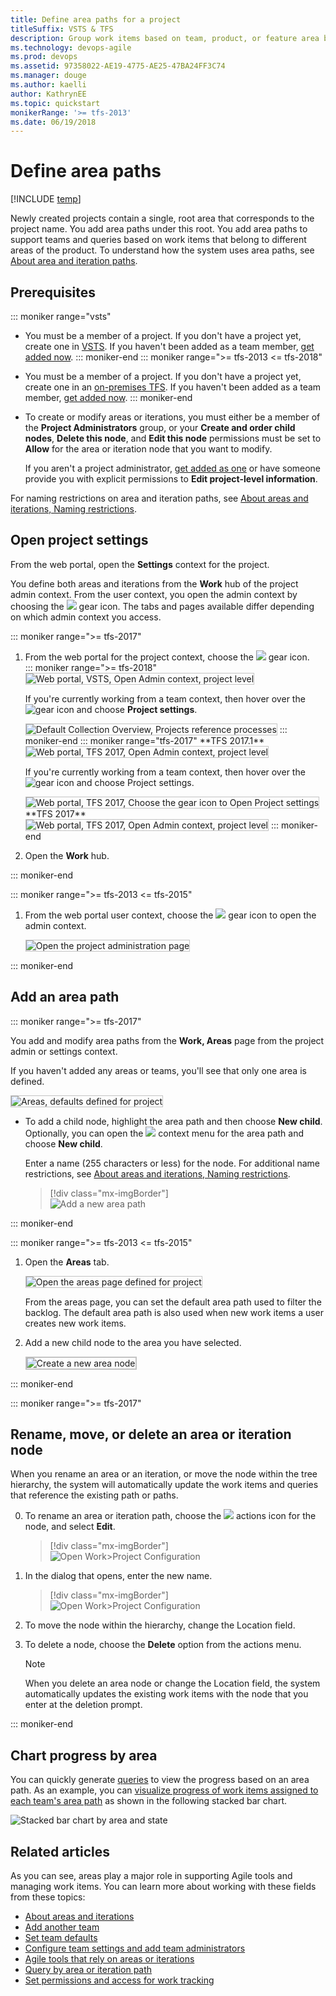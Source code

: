 ```yaml
---
title: Define area paths for a project
titleSuffix: VSTS & TFS
description: Group work items based on team, product, or feature area by defining area paths for Visual Studio Team Services or Team Foundation Server 
ms.technology: devops-agile
ms.prod: devops
ms.assetid: 97358022-AE19-4775-AE25-47BA24FF3C74
ms.manager: douge
ms.author: kaelliauthor: KathrynEE
ms.topic: quickstart
monikerRange: '>= tfs-2013'
ms.date: 06/19/2018
---
```



# Define area paths  

[!INCLUDE [temp](../../_shared/version-vsts-tfs-all-versions.md)]

Newly created projects contain a single, root area that corresponds to the project name. You add area paths under this root. You add area paths to support teams and queries based on work items that belong to different areas of the product. To understand how the system uses area paths, see [About area and iteration paths](about-areas-iterations.md). 

## Prerequisites
<a name="permissions"></a>
::: moniker range="vsts"
* You must be a member of a project. If you don't have a project yet, create one in [VSTS](../../accounts/set-up-vs.md). If you haven't been added as a team member, [get added now](../../accounts/add-account-users-assign-access-levels.md). 
::: moniker-end
::: moniker range=">= tfs-2013 <= tfs-2018"
* You must be a member of a project. If you don't have a project yet, create one in an [on-premises TFS](../projects/create-project.md). If you haven't been added as a team member, [get added now](../security/add-users-team-project.md). 
::: moniker-end
* To create or modify areas or iterations, you must either be a member of the **Project Administrators** group, or your **Create and order child nodes**, **Delete this node**, and **Edit this node** permissions must be set to **Allow** for the area or iteration node that you want to modify.

	If you aren't a project administrator, [get added as one](../security/set-project-collection-level-permissions.md) or have someone provide you with explicit permissions to **Edit project-level information**.   

For naming restrictions on area and iteration paths, see [About areas and iterations, Naming restrictions](about-areas-iterations.md#name-restrictions).

<a id="open-admin-context">  </a>
<a id="admin-intro-team-services" /> 

## Open project settings    

From the web portal, open the **Settings** context for the project.

<!---
# [Vertical navigation](#tab/vertical)

::: moniker range="vsts"  
You define both areas and iterations from the **Work>Project configuration** hub of the project **Settings** hub. 

0. To open **Settings**, choose the ![](../../_img/icons/settings-icon-vert.png) Settings icon (located toward the bottom of the left-pane).  

0. Under **Work**, choose **Project Configuration**. 

	> [!div class="mx-imgBorder"]  
	> ![Settings hub, Open Work>Project Configuration](_img/areas/open-work-project-configuration.png)   

0. Choose **Areas**.  

	> [!div class="mx-imgBorder"]  
	> ![Settings hub, Open Work>Project Configuration>Areas page](_img/areas/choose-areas.png)   


::: moniker-end

::: moniker range=">= tfs-2013 <= tfs-2018"  
Vertical navigation isn't a supported feature for TFS at this time. 
::: moniker-end

# [Horizontal navigation](#tab/horizontal) 

--> 

You define both areas and iterations from the **Work** hub of the project admin context. From the user context, you open the admin context by choosing the ![](../../_img/icons/gear-icon.png) gear icon. The tabs and pages available differ depending on which admin context you access.  

<a id="admin-intro-team-services" /> 
::: moniker range=">= tfs-2017"  

1. From the web portal for the project context, choose the ![](../../_img/icons/gear_icon.png) gear icon.   
	::: moniker range=">= tfs-2018"
	<img src="_img/areas/modify-areas-its-open-admin-context-ts.png" alt="Web portal, VSTS, Open Admin context, project level" style="border: 1px solid #C3C3C3;" />

	If you're currently working from a team context, then hover over the ![gear icon](../../_img/icons/gear_icon.png) and choose **Project settings**.  

	<img src="_img/areas/modify-areas-its-choose-project-settings-admin-context-ts.png" alt="Default Collection Overview, Projects reference processes" style="border: 1px solid #C3C3C3;" />  
	::: moniker-end
	::: moniker range="tfs-2017"
	<a id="admin-intro-tfs-2017-1" /> 
	**TFS 2017.1**

	<img src="_img/areas/modify-areas-its-choose-project-settings-admin-context-tfs-2017.png" alt="Web portal, TFS 2017, Open Admin context, project level" style="border: 1px solid #C3C3C3;" />  

	If you're currently working from a team context, then hover over the ![gear icon](../../_img/icons/gear_icon.png) and choose Project settings. 

	<img src="_img/areas/modify-areas-its-choose-project-settings-admin-context-tfs-2017_v0.png" alt="Web portal, TFS 2017, Choose the gear icon to Open Project settings" style="border: 1px solid #C3C3C3;" />    
	**TFS 2017**   
	<img src="_img/areas/modify-areas-its-choose-project-settings-admin-context-tfs-2017.png" alt="Web portal, TFS 2017, Open Admin context, project level" style="border: 1px solid #C3C3C3;" />
	::: moniker-end
2. Open the **Work** hub.  

::: moniker-end   

::: moniker range=">= tfs-2013 <= tfs-2015"
<!---**TFS 2015** -->
<a id="admin-intro-tfs-2015" />

1. From the web portal user context, choose the ![](../../_img/icons/gear_icon.png) gear icon to open the admin context.   

	<img src="../../_img/icons/ALM_OpenAdminContext.png" alt="Open the project administration page" style="border: 1px solid #C3C3C3;" />  

::: moniker-end


<a id="add-areas-team-services">   </a>
<a id="tfs-15-area-paths" />
## Add an area path 

::: moniker range=">= tfs-2017"  

You add and modify area paths from the **Work, Areas** page from the project admin or settings context.  

If you haven't added any areas or teams, you'll see that only one area is defined.   

<img src="_img/areas/modify-areas-its-areas-ts.png" alt="Areas, defaults defined for project" style="border: 1px solid #C3C3C3;" />  

* To add a child node, highlight the area path and then choose **New child**. Optionally, you can open the ![](../../_img/icons/actions-icon.png) context menu for the area path and choose **New child**.   

	Enter a name (255 characters or less) for the node. For additional name restrictions, see [About areas and iterations, Naming restrictions](about-areas-iterations.md#naming-restrictions). 

	> [!div class="mx-imgBorder"]  
	> ![Add a new area path](_img/areas/m-areas-add-area-path.png) 

::: moniker-end

::: moniker range=">= tfs-2013 <= tfs-2015"  

1. Open the **Areas** tab.  

	<img src="_img/areas/ALM_CW_OpenAreas.png" alt="Open the areas page defined for project" style="border: 1px solid #C3C3C3;" />  

	From the areas page, you can set the default area path used to filter the backlog. The default area path is also used when new work items a user creates new work items. 

2. Add a new child node to the area you have selected.</p>

	<img src="_img/areas/ALM_CW_CreateArea.png" alt="Create a new area node" style="border: 2px solid #C3C3C3;" />
 
::: moniker-end
 
::: moniker range=">= tfs-2017"

<a name="rename-delete"></a>
## Rename, move, or delete an area or iteration node 

When you rename an area or an iteration, or move the node within the tree hierarchy, the system will automatically update the work items and queries that reference the existing path or paths.  

0. To rename an area or iteration path, choose the ![](../../_img/icons/actions-icon.png) actions icon for the node, and select **Edit**.  

	> [!div class="mx-imgBorder"]  
	> ![Open Work>Project Configuration](_img/areas/edit-area-rename.png)  
0. In the dialog that opens, enter the new name. 

	> [!div class="mx-imgBorder"]  
	> ![Open Work>Project Configuration](_img/areas/edit-area-rename-dialog.png)

0.  To move the node within the hierarchy, change the Location field. 

0. To delete a node, choose the **Delete** option from the actions menu. 

	> [!NOTE]   
	> When you delete an area node or change the Location field, the system automatically updates the existing work items with the node that you enter at the deletion prompt. 

::: moniker-end


## Chart progress by area 

You can quickly generate [queries](../../work/track/using-queries.md) to view the progress based on an area path. As an example, you can [visualize progress of work items assigned to each team's area path](../../report/dashboards/charts.md) as shown in the following stacked bar chart.  

![Stacked bar chart by area and state](_img/areas/stacked-bar-chart.png)



## Related articles 
As you can see, areas play a major role in supporting Agile tools and managing work items. You can learn more about working with these fields from these topics: 

*	[About areas and iterations](about-areas-iterations.md)  
*	[Add another team](../../work/scale/multiple-teams.md)  
*	[Set team defaults](set-team-defaults.md)  
*	[Configure team settings and add team administrators](../../work/scale/manage-team-assets.md)   
*	[Agile tools that rely on areas or iterations](about-teams-and-settings.md)
*	[Query by area or iteration path](../../work/track/query-by-area-iteration-path.md)  
*	 [Set permissions and access for work tracking](../security/set-permissions-access-work-tracking.md)



